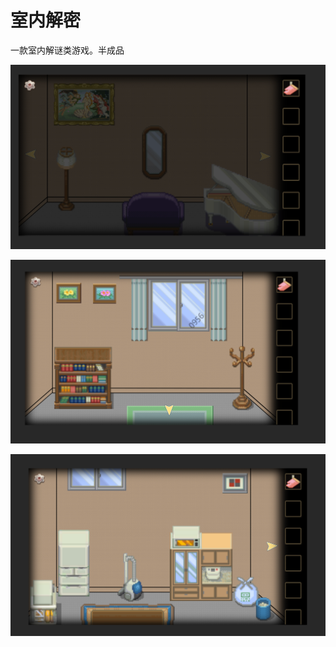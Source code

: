 # 室内解密

一款室内解谜类游戏。半成品

![Snipaste_2022-02-16_19-53-56](Snipaste_2022-02-16_19-53-56.png)

![Snipaste_2022-02-16_19-54-04](Snipaste_2022-02-16_19-54-04.png)

![Snipaste_2022-02-16_19-53-46](Snipaste_2022-02-16_19-53-46.png)
